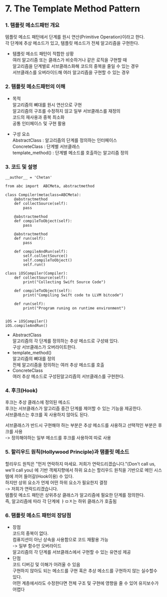 # 7. The Template Method Pattern

### 1. 템플릿 메소드패턴 개요 
템플릿 메소드 패턴에서 단계를 원시 연산(Primitive Operation)이라고 한다.<br>
각 단계에 추상 메소드가 있고, 템플릿 메소드가 전체 알고리즘을 구현한다. <br>

- 템플릿 메소드 패턴이 적합한 상황 <br>
여러 알고리즘 또는 클래스가 비슷하거나 같은 로직을 구현할 때 <br>
알고리즘을 단계벌로 서브클래스화해 코드의 중복을 줄일 수 있는 경우 <br>
서브클래스를 오버라이드해 여러 알고리즘을 구현할 수 있는 경우 <br>

### 2. 템플릿 메소드패턴의 이해 

- 목적<br>
알고리즘의 뼈대를 원시 연산으로 구현<br>
알고리즘의 구조를 수정하지 않고 일부 서브클래스를 재정의 <br>
코드의 재사용과 중복 최소화 <br>
공통 인터페이스 및 구현 활용 <br>

- 구성 요소 <br>
AbstractClass : 알고리즘의 단계를 정의하는 인터페이스 <br>
ConcreteClass : 단계별 서브클래스 <br>
template_method() : 단계별 메소드를 호출하는 알고리즘 정의 <br>

### 3. 코드 및 설명 

```
__author__ = 'Chetan'

from abc import  ABCMeta, abstractmethod

class Compiler(metaclass=ABCMeta):
    @abstractmethod
    def collectSource(self):
        pass

    @abstractmethod
    def compileToObject(self):
        pass

    @abstractmethod
    def run(self):
        pass

    def compileAndRun(self):
        self.collectSource()
        self.compileToObject()
        self.run()

class iOSCompiler(Compiler):
    def collectSource(self):
        print("Collecting Swift Source Code")

    def compileToObject(self):
        print("Compiling Swift code to LLVM bitcode")

    def run(self):
        print("Program runing on runtime environment")


iOS = iOSCompiler()
iOS.compileAndRun()
```

- AbstractClass <br>
알고리즘의 각 단계를 정의하는 추상 메소드로 구성돼 있다.<br>
구상 서브클래스가 오버라이트한다. <br>
- template_method() <br>
알고리즘의 뼈대를 정의 <br>
전체 알고리즘을 정의하는 여러 추상 메소드를 호출 <br>
- ConcreteClass <br>
여러 추상 메소드로 구성된알고리즘의 서브클래스를 구현한다. <br>

### 4. 후크(Hook)
후크는 추상 클래스에 정의된 메소드 <br>
후크는 서브클래스가 알고리즘 중간 단계를 제어할 수 있는 기능을 제공한다. <br>
서브클래스는 후크를 꼭 사용하지 않아도 된다. <br>

서브클래스가 반드시 구현해야 하는 부분은 추상 메소드를 사용하고 선택적인 부분은 후크를 사용 <br>
-> 정의해야하는 일부 메소드를 후크를 사용하여 따로 사용  <br>

### 5. 할리우드 원칙(Hollywood Principle)과 탬플릿 메소드 
할리우드 원칙은 "먼저 연락하지 마세요. 저희가 연락드리겠습니다."(Don't call us, we'll call you) 에 기반 
객체지향에서 하위 요소는 할리우드 원칙을 기반으로 메인 시스템에 끼어 들어갈(Hook이용) 수 있다. <br>
하지만 상위 요소가 언제 어떤 하위 요소가 필요한지 결정 <br>
-> 저희가 연락드리겠습니다.  <br>
템플릿 메소드 패턴은 상위추상 클래스가 알고리즘에 필요한 단계를 정의한다. <br>
즉, 알고리즘에 따라 각 단계에 ㅏㅁㅈ는 하위 클래스가 호출됨 <br>

### 6. 탬플릿 메소드 패턴의 장담점
- 장점 <br>
코드의 중복이 없다.<br>
컴퓨지션이 아닌 상속을 사용함으로 코드 재활용 가능 <br>
-> 일부 함수만 오버라이드 <br>
알고리즘의 각 단계를 서브클래스에서 구현할 수 있는 유연성 제공 <br>
- 단점 <br>
코드 디버깅 및 이해가 어려울 수 있음 <br>
구현하지 않아도 되는 메소드를 구현 혹은 추상 메소드를 구현하지 않는 실수할수 있다. <br>
어떤 계층에서라도 수정한다면 전체 구조 및 구현에 영향을 줄 수 있어 유지보수가 어렵다 <br>









